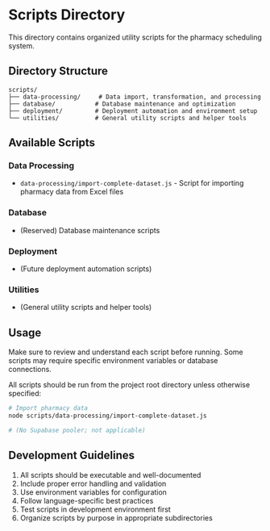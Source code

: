 # Scripts Directory

This directory contains organized utility scripts for the pharmacy scheduling system.

## Directory Structure

```
scripts/
├── data-processing/     # Data import, transformation, and processing
├── database/           # Database maintenance and optimization
├── deployment/         # Deployment automation and environment setup
└── utilities/          # General utility scripts and helper tools
```

## Available Scripts

### Data Processing
- `data-processing/import-complete-dataset.js` - Script for importing pharmacy data from Excel files

### Database
- (Reserved) Database maintenance scripts

### Deployment
- (Future deployment automation scripts)

### Utilities  
- (General utility scripts and helper tools)

## Usage

Make sure to review and understand each script before running. Some scripts may require specific environment variables or database connections.

All scripts should be run from the project root directory unless otherwise specified:

```bash
# Import pharmacy data
node scripts/data-processing/import-complete-dataset.js

# (No Supabase pooler; not applicable)
```

## Development Guidelines

1. All scripts should be executable and well-documented
2. Include proper error handling and validation
3. Use environment variables for configuration
4. Follow language-specific best practices
5. Test scripts in development environment first
6. Organize scripts by purpose in appropriate subdirectories 